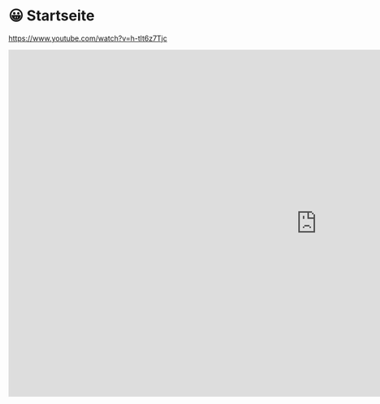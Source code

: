# 😀 Startseite

https://www.youtube.com/watch?v=h-tlt6z7Tjc

<iframe width="1214" height="683" src="https://www.youtube.com/embed/h-tlt6z7Tjc" title="Minecraft CITYBUILD Server - OPSUCHT.NET 1.19.x (Offizieller Trailer)" frameborder="0" allow="accelerometer; autoplay; clipboard-write; encrypted-media; gyroscope; picture-in-picture" allowfullscreen></iframe>

